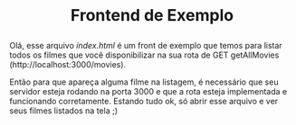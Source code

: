 <h1 align="center">
    <br>
    <p align="center">Frontend de Exemplo<p>
</h1>

Olá, esse arquivo *index.html* é um front de exemplo que temos para listar todos os filmes que você disponibilizar na sua rota de GET getAllMovies (http://localhost:3000/movies).

Então para que apareça alguma filme na listagem, é necessário que seu servidor esteja rodando na porta 3000 e que a rota esteja implementada e funcionando corretamente. Estando tudo ok, só abrir esse arquivo e ver seus filmes listados na tela ;)